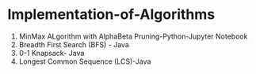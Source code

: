 # Implementation-of-Algorithms

1. MinMax ALgorithm with AlphaBeta Pruning-Python-Jupyter Notebook
2. Breadth First Search (BFS) - Java
3. 0-1 Knapsack- Java
4. Longest Common Sequence (LCS)-Java
